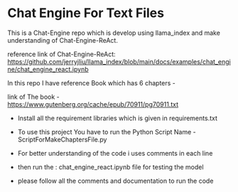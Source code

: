 
# Chat Engine For Text Files

This is a Chat-Engine repo which is develop using llama_index and make understanding of Chat-Engine-ReAct. 

reference link of Chat-Engine-ReAct: https://github.com/jerryjliu/llama_index/blob/main/docs/examples/chat_engine/chat_engine_react.ipynb

In this repo I have reference Book which has 6 chapters -

link of The book -  https://www.gutenberg.org/cache/epub/70911/pg70911.txt
 
- Install all the requirement libraries which is given in requirements.txt


- To use this project You have to run the Python Script Name - ScriptForMakeChaptersFile.py

 - For better understanding of the code i uses comments in each line
- then run the : chat_engine_react.ipynb file for testing the model 
- please follow all the comments and documentation to run the code


